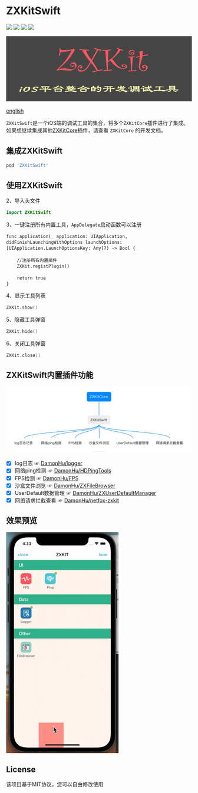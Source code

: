 # ZXKitSwift

![](https://img.shields.io/badge/CocoaPods-supported-brightgreen) ![](https://img.shields.io/badge/Swift-5.0-brightgreen) ![](https://img.shields.io/badge/License-MIT-brightgreen) ![](https://img.shields.io/badge/version-iOS11.0-brightgreen)


![](./readmeResource/zxkit.png)

[english](./README_en.md)

`ZXKitSwift`是一个iOS端的调试工具的集合，将多个`ZXKitCore`插件进行了集成。如果想继续集成其他[ZXKitCore](https://github.com/DamonHu/core)插件，请查看 `ZXKitCore` 的开发文档。

## 集成ZXKitSwift

```ruby
pod 'ZXKitSwift'
```

## 使用ZXKitSwift

2、导入头文件

```swift
import ZXKitSwift
```

3、一键注册所有内置工具，`AppDelegate`启动函数可以注册

```
func application(_ application: UIApplication, didFinishLaunchingWithOptions launchOptions: [UIApplication.LaunchOptionsKey: Any]?) -> Bool {
	
	//注册所有内置插件
	ZXKit.registPlugin()
	
	return true
}
```
4、显示工具列表

```swift
ZXKit.show()
```
5、隐藏工具弹窗

```swift
ZXKit.hide()
```
6、关闭工具弹窗

```swift
ZXKit.close()
```

## ZXKitSwift内置插件功能

![](./readmeResource/zxkitSwift.jpg)

- [x] log日志 ☞ [DamonHu/logger](https://github.com/DamonHu/logger)
- [x] 网络ping检测 ☞ [DamonHu/HDPingTools](https://github.com/DamonHu/HDPingTools)
- [x] FPS检测 ☞ [DamonHu/FPS](https://github.com/DamonHu/FPS)
- [x] 沙盒文件浏览 ☞ [DamonHu/ZXFileBrowser](https://github.com/DamonHu/ZXFileBrowser)
- [x] UserDefault数据管理 ☞ [DamonHu/ZXUserDefaultManager](https://github.com/DamonHu/ZXUserDefaultManager)
- [x] 网络请求拦截查看 ☞ [DamonHu/netfox-zxkit](https://github.com/DamonHu/netfox-zxkit)

## 效果预览

![](./readmeResource/preview.gif)


## License

该项目基于MIT协议，您可以自由修改使用